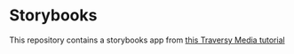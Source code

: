# Storybooks

This repository contains a storybooks app from [this Traversy Media tutorial](https://www.youtube.com/watch?v=SBvmnHTQIPY&t=20s&ab_channel=TraversyMedia)
